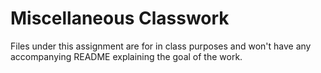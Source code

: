 # Miscellaneous Classwork
Files under this assignment are for in class purposes and won't have any accompanying README explaining the goal of the work.